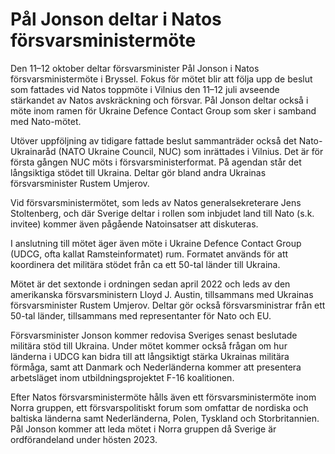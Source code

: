 # Pål Jonson deltar i Natos försvarsministermöte

Den 11–12 oktober deltar försvarsminister Pål Jonson i Natos försvarsministermöte i Bryssel. Fokus för mötet blir att följa upp de beslut som fattades vid Natos toppmöte i Vilnius den 11–12 juli avseende stärkandet av Natos avskräckning och försvar. Pål Jonson deltar också i möte inom ramen för Ukraine Defence Contact Group som sker i samband med Nato-mötet.

Utöver uppföljning av tidigare fattade beslut sammanträder också det Nato-Ukrainaråd (NATO Ukraine Council, NUC) som inrättades i Vilnius. Det är för första gången NUC möts i försvarsministerformat. På agendan står det långsiktiga stödet till Ukraina. Deltar gör bland andra Ukrainas försvarsminister Rustem Umjerov.

Vid försvarsministermötet, som leds av Natos generalsekreterare Jens Stoltenberg, och där Sverige deltar i rollen som inbjudet land till Nato (s.k. invitee) kommer även pågående Natoinsatser att diskuteras.

I anslutning till mötet äger även möte i Ukraine Defence Contact Group (UDCG, ofta kallat Ramsteinformatet) rum. Formatet används för att koordinera det militära stödet från ca ett 50-tal länder till Ukraina.

Mötet är det sextonde i ordningen sedan april 2022 och leds av den amerikanska försvarsministern Lloyd J. Austin, tillsammans med Ukrainas försvarsminister Rustem Umjerov. Deltar gör också försvarsministrar från ett 50-tal länder, tillsammans med representanter för Nato och EU.

Försvarsminister Jonson kommer redovisa Sveriges senast beslutade militära stöd till Ukraina. Under mötet kommer också frågan om hur länderna i UDCG kan bidra till att långsiktigt stärka Ukrainas militära förmåga, samt att Danmark och Nederländerna kommer att presentera arbetsläget inom utbildningsprojektet F-16 koalitionen.

Efter Natos försvarsministermöte hålls även ett försvarsministermöte inom Norra gruppen, ett försvarspolitiskt forum som omfattar de nordiska och baltiska länderna samt Nederländerna, Polen, Tyskland och Storbritannien. Pål Jonson kommer att leda mötet i Norra gruppen då Sverige är ordförandeland under hösten 2023.
